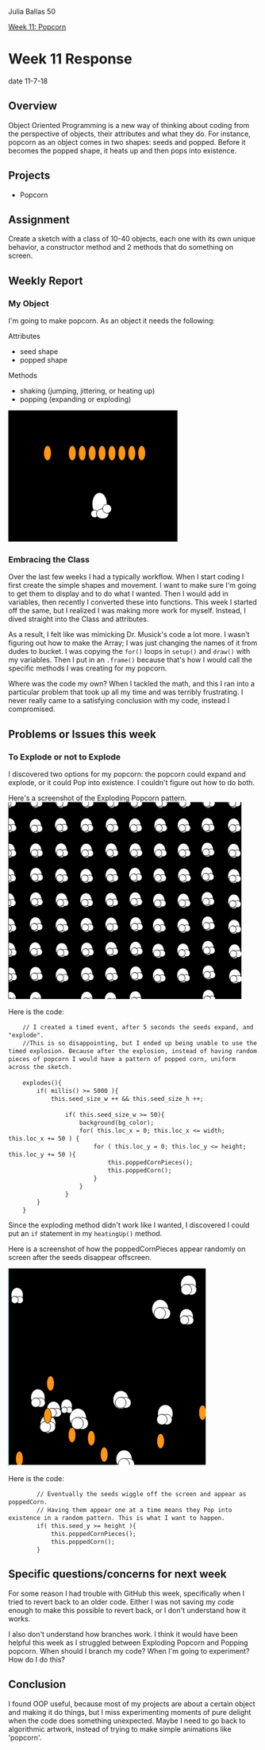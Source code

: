 Julia Ballas 50

[Week 11: Popcorn](https://jballas.github.io/120-work/hw-11/index.html)

# Week 11 Response

date 11-7-18

## Overview

Object Oriented Programming is a new way of thinking about coding from the perspective of objects, their attributes and what they do. For instance, popcorn as an object comes in two shapes: seeds and popped. Before it becomes the popped shape, it heats up and then pops into existence.

## Projects

- Popcorn

## Assignment

Create a sketch with a class of 10-40 objects, each one with its own unique behavior, a constructor method and 2 methods that do something on screen.

## Weekly Report

### My Object

I'm going to make popcorn.
As an object it needs the following:

Attributes

- seed shape
- popped shape

Methods

- shaking (jumping, jittering, or heating up)
- popping (expanding or exploding)

![popcorn kernals and popped popcorn](seeds_and_popped.PNG)

### Embracing the Class

Over the last few weeks I had a typically workflow. When I start coding I first create the simple shapes and movement. I want to make sure I'm going to get them to display and to do what I wanted. Then I would add in variables, then recently I converted these into functions. This week I started off the same, but I  realized I was making more work for myself. Instead, I dived straight into the Class and attributes.

As a result, I felt like was mimicking Dr. Musick's code a lot more. I wasn't figuring out how to make the Array; I was just changing the names of it from dudes to bucket. I was copying the `for()` loops in `setup()` and `draw()` with my variables. Then I put in an `.frame()` because that's how I would call the specific methods I was creating for my popcorn.

Where was the code my own? When I tackled the math, and this I ran into a particular problem that took up all my time and was terribly frustrating. I never really came to a satisfying conclusion with my code, instead I compromised.

## Problems or Issues this week

### To Explode or not to Explode

I discovered two options for my popcorn: the popcorn could expand and explode, or it could Pop into existence. I couldn't figure out how to do both.

Here's a screenshot of the Exploding Popcorn pattern.
![Exploded popcorn in a pattern](popcorn_pattern.PNG)

Here is the code:
```JS
    // I created a timed event, after 5 seconds the seeds expand, and "explode".
    //This is so disappointing, but I ended up being unable to use the timed explosion. Because after the explosion, instead of having random pieces of popcorn I would have a pattern of popped corn, uniform across the sketch.
    
    explodes(){
        if( millis() >= 5000 ){
            this.seed_size_w ++ && this.seed_size_h ++;
            
                if( this.seed_size_w >= 50){
                    background(bg_color);
                    for( this.loc_x = 0; this.loc_x <= width; this.loc_x += 50 ) {
                        for ( this.loc_y = 0; this.loc_y <= height; this.loc_y += 50 ){
                            this.poppedCornPieces();
                            this.poppedCorn();
                        }
                    }
                }
        }
    }
```
Since the exploding method didn't work like I wanted, I discovered I could put an `if` statement in my `heatingUp()` method.

Here is a screenshot of how the poppedCornPieces appear randomly on screen after the seeds disappear offscreen.

![random popped corn](popped_corn_pieces.PNG)

Here is the code:

```JS
        // Eventually the seeds wiggle off the screen and appear as poppedCorn.
        // Having them appear one at a time means they Pop into existence in a random pattern. This is what I want to happen.
        if( this.seed_y >= height ){
            this.poppedCornPieces();
            this.poppedCorn();
        }
```

## Specific questions/concerns for next week

For some reason I had trouble with GitHub this week, specifically when I tried to revert back to an older code. Either I was not saving my code enough to make this possible to revert back, or I don't understand how it works.

I also don't understand how branches work. I think it would have been helpful this week as I struggled between Exploding Popcorn and Popping popcorn. When should I branch my code? When I'm going to experiment? How do I do this?

## Conclusion

I found OOP useful, because most of my projects are about a certain object and making it do things, but I miss experimenting moments of pure delight when the code does something unexpected. Maybe I need to go back to algorithmic artwork, instead of trying to make simple animations like 'popcorn'.
